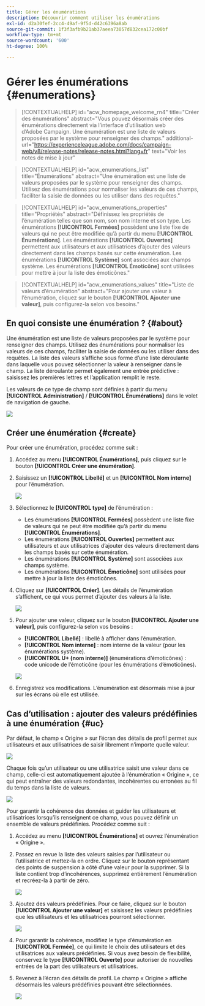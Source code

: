 ```yaml
---
title: Gérer les énumérations
description: Découvrir comment utiliser les énumérations
exl-id: d2a30fef-2cc4-49af-9f5d-d42c6396a8ab
source-git-commit: 1f3f3afb9b21ab37aeea73057d832cea172c00bf
workflow-type: tm+mt
source-wordcount: '600'
ht-degree: 100%

---
```


# Gérer les énumérations {#enumerations}

>[!CONTEXTUALHELP]
>id="acw_homepage_welcome_rn4"
>title="Créer des énumérations"
>abstract="Vous pouvez désormais créer des énumérations directement via l’interface d’utilisation web d’Adobe Campaign. Une énumération est une liste de valeurs proposées par le système pour renseigner des champs."
>additional-url="https://experienceleague.adobe.com/docs/campaign-web/v8/release-notes/release-notes.html?lang=fr" text="Voir les notes de mise à jour"


>[!CONTEXTUALHELP]
>id="acw_enumerations_list"
>title="Énumérations"
>abstract="Une énumération est une liste de valeurs proposées par le système pour renseigner des champs. Utilisez des énumérations pour normaliser les valeurs de ces champs, faciliter la saisie de données ou les utiliser dans des requêtes."

>[!CONTEXTUALHELP]
>id="acw_enumerations_properties"
>title="Propriétés"
>abstract="Définissez les propriétés de l’énumération telles que son nom, son nom interne et son type. Les énumérations **[!UICONTROL Fermées]** possèdent une liste fixe de valeurs qui ne peut être modifiée qu’à partir du menu **[!UICONTROL Énumérations]**. Les énumérations **[!UICONTROL Ouvertes]** permettent aux utilisateurs et aux utilisatrices d’ajouter des valeurs directement dans les champs basés sur cette énumération. Les énumérations **[!UICONTROL Système]** sont associées aux champs système. Les énumérations **[!UICONTROL Émoticône]** sont utilisées pour mettre à jour la liste des émoticônes."

>[!CONTEXTUALHELP]
>id="acw_enumerations_values"
>title="Liste de valeurs d’énumération"
>abstract="Pour ajouter une valeur à l’énumération, cliquez sur le bouton **[!UICONTROL Ajouter une valeur]**, puis configurez-la selon vos besoins."

## En quoi consiste une énumération ? {#about}

Une énumération est une liste de valeurs proposées par le système pour renseigner des champs. Utilisez des énumérations pour normaliser les valeurs de ces champs, faciliter la saisie de données ou les utiliser dans des requêtes. La liste des valeurs s’affiche sous forme d’une liste déroulante dans laquelle vous pouvez sélectionner la valeur à renseigner dans le champ. La liste déroulante permet également une entrée prédictive : saisissez les premières lettres et l’application remplit le reste.

Les valeurs de ce type de champ sont définies à partir du menu **[!UICONTROL Administration]** / **[!UICONTROL Énumérations]** dans le volet de navigation de gauche.

![](assets/enumeration-list.png)

## Créer une énumération {#create}

Pour créer une énumération, procédez comme suit :

1. Accédez au menu **[!UICONTROL Énumérations]**, puis cliquez sur le bouton **[!UICONTROL Créer une énumération]**.

1. Saisissez un **[!UICONTROL Libellé]** et un **[!UICONTROL Nom interne]** pour l’énumération.

   ![](assets/enumeration-create.png)

1. Sélectionnez le **[!UICONTROL type]** de l’énumération :

   * Les énumérations **[!UICONTROL Fermées]** possèdent une liste fixe de valeurs qui ne peut être modifiée qu’à partir du menu **[!UICONTROL Énumérations]**.
   * Les énumérations **[!UICONTROL Ouvertes]** permettent aux utilisateurs et aux utilisatrices d’ajouter des valeurs directement dans les champs basés sur cette énumération.
   * Les énumérations **[!UICONTROL Système]** sont associées aux champs système.
   * Les énumérations **[!UICONTROL Émoticône]** sont utilisées pour mettre à jour la liste des émoticônes.

1. Cliquez sur **[!UICONTROL Créer]**. Les détails de l’énumération s’affichent, ce qui vous permet d’ajouter des valeurs à la liste.

   ![](assets/enumeration-details.png)

1. Pour ajouter une valeur, cliquez sur le bouton **[!UICONTROL Ajouter une valeur]**, puis configurez-la selon vos besoins :

   * **[!UICONTROL Libellé]** : libellé à afficher dans l’énumération.
   * **[!UICONTROL Nom interne]** : nom interne de la valeur (pour les énumérations système).
   * **[!UICONTROL U+ (nom interne)]** (énumérations d’émoticônes) : code unicode de l’émoticône (pour les énumérations d’émoticônes).

   ![](assets/enumeration-emoticon.png)

1. Enregistrez vos modifications. L’énumération est désormais mise à jour sur les écrans où elle est utilisée.

## Cas d’utilisation : ajouter des valeurs prédéfinies à une énumération {#uc}

Par défaut, le champ « Origine » sur l’écran des détails de profil permet aux utilisateurs et aux utilisatrices de saisir librement n’importe quelle valeur.

![](assets/enumeration-uc-profile.png)

Chaque fois qu’un utilisateur ou une utilisatrice saisit une valeur dans ce champ, celle-ci est automatiquement ajoutée à l’énumération « Origine », ce qui peut entraîner des valeurs redondantes, incohérentes ou erronées au fil du temps dans la liste de valeurs.

![](assets/enumeration-uc-choice.png)

Pour garantir la cohérence des données et guider les utilisateurs et utilisatrices lorsqu’ils renseignent ce champ, vous pouvez définir un ensemble de valeurs prédéfinies. Procédez comme suit :

1. Accédez au menu **[!UICONTROL Énumérations]** et ouvrez l’énumération « Origine ».

2. Passez en revue la liste des valeurs saisies par l’utilisateur ou l’utilisatrice et mettez-la en ordre. Cliquez sur le bouton représentant des points de suspension à côté d’une valeur pour la supprimer. Si la liste contient trop d’incohérences, supprimez entièrement l’énumération et recréez-la à partir de zéro.

   ![](assets/enumeration-uc-clean.png)

3. Ajoutez des valeurs prédéfinies. Pour ce faire, cliquez sur le bouton **[!UICONTROL Ajouter une valeur]** et saisissez les valeurs prédéfinies que les utilisateurs et les utilisatrices pourront sélectionner.

   ![](assets/enumeration-uc-create.png)

4. Pour garantir la cohérence, modifiez le type d’énumération en **[!UICONTROL Fermée]**, ce qui limite le choix des utilisateurs et des utilisatrices aux valeurs prédéfinies.
Si vous avez besoin de flexibilité, conservez le type **[!UICONTROL Ouverte]** pour autoriser de nouvelles entrées de la part des utilisateurs et utilisatrices.

5. Revenez à l’écran des détails de profil. Le champ « Origine » affiche désormais les valeurs prédéfinies pouvant être sélectionnées.

   ![](assets/enumeration-uc-populated.png)
